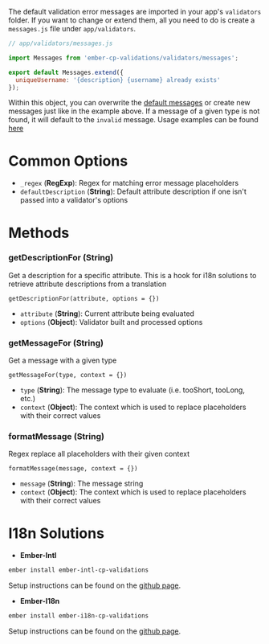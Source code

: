 The default validation error messages are imported in your app's `validators` folder. If you want to change or extend them, all you need to do is create a `messages.js` file under `app/validators`.

```javascript
// app/validators/messages.js

import Messages from 'ember-cp-validations/validators/messages';

export default Messages.extend({
  uniqueUsername: '{description} {username} already exists'
});
```

Within this object, you can overwrite the [default messages](https://github.com/offirgolan/ember-cp-validations/blob/master/addon/validators/messages.js) or create new messages just like in the example above. If a message of a given type is not found, it will default to the `invalid` message. Usage examples can be found [here](validators/base/#createerrormessage)


# Common Options

* `_regex` (**RegExp**): Regex for matching error message placeholders
* `defaultDescription` (**String**): Default attribute description if one isn't passed into a validator's options

# Methods

### getDescriptionFor (**String**)
Get a description for a specific attribute. This is a hook for i18n solutions to retrieve attribute descriptions from a translation

`getDescriptionFor(attribute, options = {})`

* `attribute` (**String**): Current attribute being evaluated
* `options` (**Object**): Validator built and processed options 

### getMessageFor (**String**)
Get a message with a given type

`getMessageFor(type, context = {})`

* `type` (**String**): The message type to evaluate (i.e. tooShort, tooLong, etc.)
* `context` (**Object**): The context which is used to replace placeholders with their correct values

### formatMessage (**String**)
Regex replace all placeholders with their given context

`formatMessage(message, context = {})`

* `message` (**String**): The message string
* `context` (**Object**): The context which is used to replace placeholders with their correct values

# I18n Solutions

* __Ember-Intl__

```bash
ember install ember-intl-cp-validations
```

Setup instructions can be found on the [github page](https://github.com/jasonmit/ember-intl-cp-validations).

* __Ember-I18n__

```bash
ember install ember-i18n-cp-validations
```

Setup instructions can be found on the [github page](https://github.com/jasonmit/ember-i18n-cp-validations).
